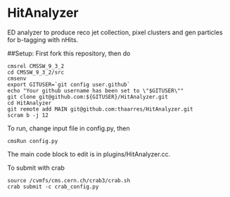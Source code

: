 # HitAnalyzer

ED analyzer to produce reco jet collection, pixel clusters and gen particles for b-tagging with nHits.

##Setup:
First fork this repository, then do
```
cmsrel CMSSW_9_3_2
cd CMSSW_9_3_2/src
cmsenv
export GITUSER=`git config user.github`
echo "Your github username has been set to \"$GITUSER\""
git clone git@github.com:${GITUSER}/HitAnalyzer.git
cd HitAnalyzer
git remote add MAIN git@github.com:thaarres/HitAnalyzer.git
scram b -j 12
```
To run, change input file in config.py, then
```
cmsRun config.py
```

The main code block to edit is in plugins/HitAnalyzer.cc.

To submit with crab
```
source /cvmfs/cms.cern.ch/crab3/crab.sh
crab submit -c crab_config.py
```
